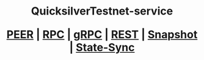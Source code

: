 <h1 align="center"> QuicksilverTestnet-service
  
 [PEER](https://github.com/YTWOFUND/Quicksilver-service/blob/main/Quicksilver%20Testnet/QuicksilverTest-Peer.md)   |   [RPC](https://github.com/YTWOFUND/Quicksilver-service/blob/main/Quicksilver%20Testnet/Quicksilver-RPC.md)   |   [gRPC](https://github.com/YTWOFUND/Quicksilver-service/blob/main/Quicksilver%20Testnet/QuicksilverTest-gRPC)    |   [REST](https://github.com/YTWOFUND/Quicksilver-service/blob/main/Quicksilver%20Testnet/QuicksilverTest-Rest.md)    |   [Snapshot]()   |   [State-Sync]()
